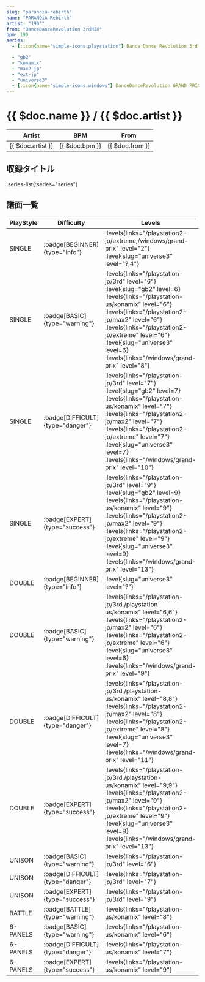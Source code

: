 ```yaml
---
slug: "paranoia-rebirth"
name: "PARANOiA Rebirth"
artist: "190'"
from: "DanceDanceRevolution 3rdMIX"
bpm: 190
series:
  - [:icon{name="simple-icons:playstation"} Dance Dance Revolution 3rd MIX :icon{name="flag:jp-4x3"}](/playstation-jp/3rd)

  - "gb2"
  - "konamix"
  - "max2-jp"
  - "ext-jp"
  - "universe3"
  - [:icon{name="simple-icons:windows"} DanceDanceRevolution GRAND PRIX](/windows/grand-prix)
---
```


# {{ $doc.name }} / {{ $doc.artist }}

|Artist|BPM|From|
|------|---|----|
|{{ $doc.artist }}|{{ $doc.bpm }}|{{ $doc.from }}|

## 収録タイトル

:series-list{:series="series"}

## 譜面一覧

|PlayStyle|Difficulty|Levels|Notes|Movie|
|---------|----------|------|-----|-----|
|SINGLE| :badge[BEGINNER]{type="info"}| :levels{links="/playstation2-jp/extreme,/windows/grand-prix" level="2"} :level{slug="universe3" level="?,4"}|117/0||
|SINGLE| :badge[BASIC]{type="warning"}| :levels{links="/playstation-jp/3rd" level="6"} :level{slug="gb2" level=6} :levels{links="/playstation-us/konamix" level="6"} :levels{links="/playstation2-jp/max2" level="6"}  :levels{links="/playstation2-jp/extreme" level="6"} :level{slug="universe3" level=6}  :levels{links="/windows/grand-prix" level="8"}|280/0||
|SINGLE| :badge[DIFFICULT]{type="danger"}| :levels{links="/playstation-jp/3rd" level="7"} :level{slug="gb2" level=7} :levels{links="/playstation-us/konamix" level="7"} :levels{links="/playstation2-jp/max2" level="7"}  :levels{links="/playstation2-jp/extreme" level="7"} :level{slug="universe3" level=7}  :levels{links="/windows/grand-prix" level="10"}|322/0||
|SINGLE| :badge[EXPERT]{type="success"}| :levels{links="/playstation-jp/3rd" level="9"} :level{slug="gb2" level=9} :levels{links="/playstation-us/konamix" level="9"} :levels{links="/playstation2-jp/max2" level="9"}  :levels{links="/playstation2-jp/extreme" level="9"} :level{slug="universe3" level=9}  :levels{links="/windows/grand-prix" level="13"}|433/0||
|DOUBLE| :badge[BEGINNER]{type="info"}|<div class="field is-grouped is-grouped-multiline"> :level{slug="universe3" level="?"}</div>|84/11||
|DOUBLE| :badge[BASIC]{type="warning"}| :levels{links="/playstation-jp/3rd,/playstation-us/konamix" level="6,6"} :levels{links="/playstation2-jp/max2" level="6"}  :levels{links="/playstation2-jp/extreme" level="6"} :level{slug="universe3" level=6}  :levels{links="/windows/grand-prix" level="9"}|281/0||
|DOUBLE| :badge[DIFFICULT]{type="danger"}| :levels{links="/playstation-jp/3rd,/playstation-us/konamix" level="8,8"} :levels{links="/playstation2-jp/max2" level="8"}  :levels{links="/playstation2-jp/extreme" level="8"} :level{slug="universe3" level=7}  :levels{links="/windows/grand-prix" level="11"}|321/0||
|DOUBLE| :badge[EXPERT]{type="success"}| :levels{links="/playstation-jp/3rd,/playstation-us/konamix" level="9,9"} :levels{links="/playstation2-jp/max2" level="9"}  :levels{links="/playstation2-jp/extreme" level="9"} :level{slug="universe3" level=9}  :levels{links="/windows/grand-prix" level="13"}|423/0||
|UNISON| :badge[BASIC]{type="warning"}| :levels{links="/playstation-jp/3rd" level="6"}|||
|UNISON| :badge[DIFFICULT]{type="danger"}| :levels{links="/playstation-jp/3rd" level="7"}|||
|UNISON| :badge[EXPERT]{type="success"}| :levels{links="/playstation-jp/3rd" level="9"}|||
|BATTLE| :badge[BATTLE]{type="warning"}| :levels{links="/playstation-us/konamix" level="8"}|||
|6-PANELS| :badge[BASIC]{type="warning"}| :levels{links="/playstation-us/konamix" level="6"}|280/0||
|6-PANELS| :badge[DIFFICULT]{type="danger"}| :levels{links="/playstation-us/konamix" level="7"}|321/0||
|6-PANELS| :badge[EXPERT]{type="success"}| :levels{links="/playstation-us/konamix" level="9"}|433/0||
